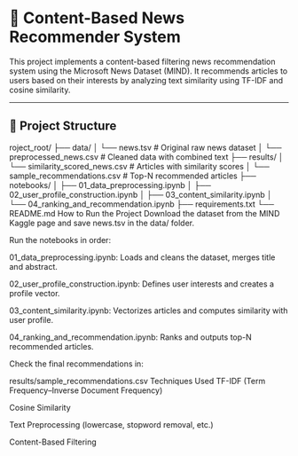 # 📰 Content-Based News Recommender System

This project implements a content-based filtering news recommendation system using the Microsoft News Dataset (MIND). It recommends articles to users based on their interests by analyzing text similarity using TF-IDF and cosine similarity.

---

## 📁 Project Structure

roject_root/
├── data/
│ └── news.tsv # Original raw news dataset
│ └── preprocessed_news.csv # Cleaned data with combined text
├── results/
│ └── similarity_scored_news.csv # Articles with similarity scores
│ └── sample_recommendations.csv # Top-N recommended articles
├── notebooks/
│ ├── 01_data_preprocessing.ipynb
│ ├── 02_user_profile_construction.ipynb
│ ├── 03_content_similarity.ipynb
│ └── 04_ranking_and_recommendation.ipynb
├── requirements.txt
└── README.md
How to Run the Project
Download the dataset from the MIND Kaggle page and save news.tsv in the data/ folder.

Run the notebooks in order:

01_data_preprocessing.ipynb: Loads and cleans the dataset, merges title and abstract.

02_user_profile_construction.ipynb: Defines user interests and creates a profile vector.

03_content_similarity.ipynb: Vectorizes articles and computes similarity with user profile.

04_ranking_and_recommendation.ipynb: Ranks and outputs top-N recommended articles.

Check the final recommendations in:

results/sample_recommendations.csv
 Techniques Used
TF-IDF (Term Frequency–Inverse Document Frequency)

Cosine Similarity

Text Preprocessing (lowercase, stopword removal, etc.)

Content-Based Filtering
